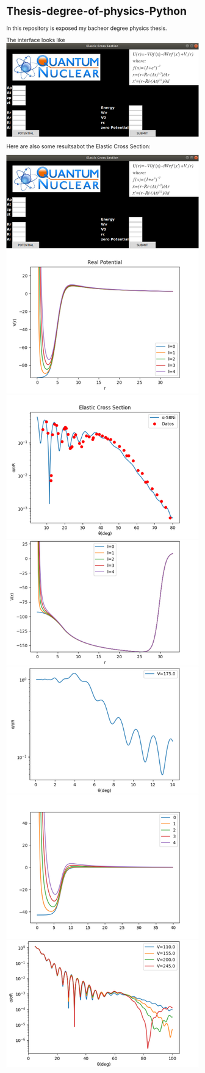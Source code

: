 # Thesis-degree-of-physics-Python

In this repository is exposed my bacheor degree physics thesis.

The interface looks like 
![FaceInterfaz](FaceInterfaz.png)

Here are also some resultsabot the Elastic Cross Section:

![FaceInterfaz](FaceInterfaz.png)
![Ni58Potential](Ni58Potential.png)
![GraficaDatos](GraficaDatos.png)
![Potential12Cand90Zr](Potential12Cand90Zr.png	)
![12CAnd90Zr](12CAnd90Zr.png)
![PotentialPb](PotentialPb.png)
![alpha208Pb](alpha208Pb.png)
